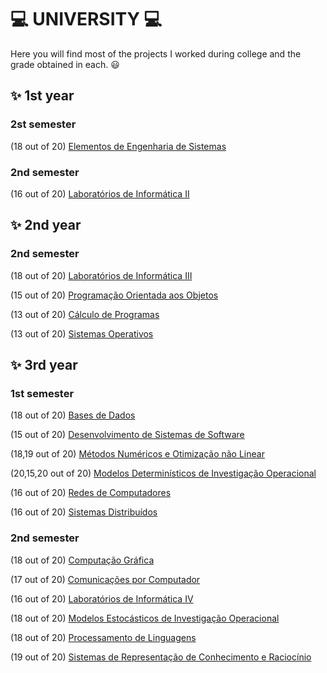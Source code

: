 # :computer: UNIVERSITY :computer:

Here you will find most of the projects I worked during college and the grade obtained in each. 😃

## :sparkles: 1st year
### 2st semester
(18 out of 20) [Elementos de Engenharia de Sistemas](https://github.com/rita-peixoto/uminho-lei/)

### 2nd semester
(16 out of 20) [Laboratórios de Informática II](https://github.com/rita-peixoto/uminho-lei/)

## :sparkles: 2nd year
### 2nd semester
(18 out of 20) [Laboratórios de Informática III](https://github.com/rita-peixoto/uminho-lei/)

(15 out of 20) [Programação Orientada aos Objetos](https://github.com/rita-peixoto/uminho-lei/)

(13 out of 20) [Cálculo de Programas](https://github.com/rita-peixoto/uminho-lei/)

(13 out of 20) [Sistemas Operativos](https://github.com/rita-peixoto/uminho-lei/)

## :sparkles: 3rd year
### 1st semester

(18 out of 20) [Bases de Dados](https://github.com/rita-peixoto/uminho-lei/)

(15 out of 20) [Desenvolvimento de Sistemas de Software](https://github.com/rita-peixoto/uminho-lei/)

(18,19 out of 20) [Métodos Numéricos e Otimização não Linear](https://github.com/rita-peixoto/uminho-lei/)

(20,15,20 out of 20) [Modelos Determinísticos de Investigação Operacional](https://github.com/rita-peixoto/uminho-lei/)

(16 out of 20) [Redes de Computadores](https://github.com/rita-peixoto/uminho-lei/)

(16 out of 20) [Sistemas Distribuídos](https://github.com/rita-peixoto/uminho-lei/)


### 2nd semester

(18 out of 20) [Computação Gráfica](https://github.com/rita-peixoto/uminho-lei/)

(17 out of 20) [Comunicações por Computador](https://github.com/rita-peixoto/uminho-lei/)

(16 out of 20) [Laboratórios de Informática IV](https://github.com/rita-peixoto/uminho-lei/)

(18 out of 20) [Modelos Estocásticos de Investigação Operacional](https://github.com/rita-peixoto/uminho-lei/)

(18 out of 20) [Processamento de Linguagens](https://github.com/rita-peixoto/uminho-lei/)

(19 out of 20) [Sistemas de Representação de Conhecimento e Raciocínio](https://github.com/rita-peixoto/uminho-lei/)







